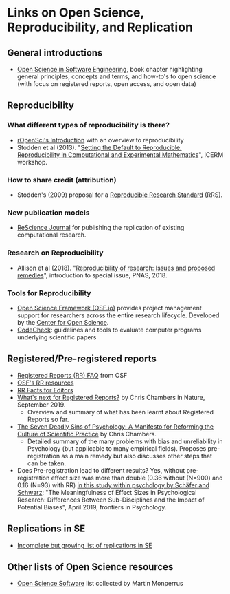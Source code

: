 # Links on Open Science, Reproducibility, and Replication

## General introductions
- [Open Science in Software Engineering](https://arxiv.org/abs/1904.06499), book chapter highlighting general principles, concepts and terms, and how-to's to open science (with focus on registered reports, open access, and open data) 

## Reproducibility

### What different types of reproducibility is there? 
- [rOpenSci's Introduction](https://ropensci.github.io/reproducibility-guide/sections/introduction/) with an overview to reproducibility
- Stodden et al (2013). "[Setting the Default to Reproducible: Reproducibility in Computational and Experimental Mathematics](http://stodden.net/icerm_report.pdf)", ICERM workshop.

### How to share credit (attribution) 
- Stodden's (2009) proposal for a [Reproducible Research Standard](https://papers.ssrn.com/sol3/papers.cfm?abstract_id=1362040) (RRS).

### New publication models
- [ReScience Journal](http://rescience.github.io/) for publishing the replication of existing computational research.

### Research on Reproducibility
- Allison et al (2018). "[Reproducibility of research: Issues and
proposed remedies](https://www.pnas.org/content/pnas/115/11/2561.full.pdf)", introduction to special issue, PNAS, 2018.

### Tools for Reproducibility

* [Open Science Framework (OSF.io)](https://osf.io) provides project management support for researchers across the entire research lifecycle. Developed by the [Center for Open Science](https://cos.io).
* [CodeCheck](https://codecheck.org.uk/): guidelines and tools to evaluate computer programs underlying scientific papers

## Registered/Pre-registered reports

- [Registered Reports (RR) FAQ](https://osf.io/gha9f/) from OSF
- [OSF's RR resources](https://osf.io/gha9f/)
- [RR Facts for Editors](https://osf.io/rux9a/)
- [What's next for Registered Reports?](https://www.nature.com/articles/d41586-019-02674-6) by Chris Chambers in Nature, September 2019.
    - Overview and summary of what has been learnt about Registered Reports so far.
- [The Seven Deadly Sins of Psychology: A Manifesto for Reforming the Culture of Scientific Practice](https://www.amazon.com/Seven-Deadly-Sins-Psychology-Scientific/dp/0691192278/ref=sr_1_2?keywords=chris+chambers&qid=1568746957&s=gateway&sr=8-2) by Chris Chambers.
    - Detailed summary of the many problems with bias and unreliability in Psychology (but applicable to many empirical fields). Proposes pre-registration as a main remedy but also discusses other steps that can be taken.
- Does Pre-registration lead to different results? Yes, without pre-registration effect size was more than double (0.36 without (N=900) and 0.16 (N=93) with RR) [in this study within psychology by Schäfer and Schwarz](https://www.frontiersin.org/articles/10.3389/fpsyg.2019.00813/full): "The Meaningfulness of Effect Sizes in Psychological Research: Differences Between Sub-Disciplines and the Impact of Potential Biases", April 2019, frontiers in Psychology.

## Replications in SE

- [Incomplete but growing list of replications in SE](https://github.com/researchart/rose/blob/master/replications_in_se.md)

## Other lists of Open Science resources

- [Open Science Software](https://github.com/INRIA/awesome-open-science-software) list collected by Martin Monperrus
